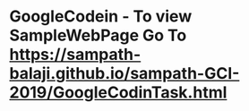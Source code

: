 # GoogleCodein - To view SampleWebPage Go To https://sampath-balaji.github.io/sampath-GCI-2019/GoogleCodinTask.html
